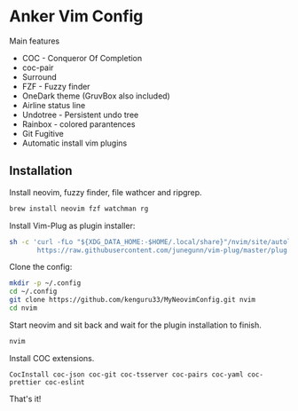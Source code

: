 # Anker Vim Config

Main features

- COC - Conqueror Of Completion
- coc-pair
- Surround
- FZF - Fuzzy finder
- OneDark theme (GruvBox also included)
- Airline status line
- Undotree - Persistent undo tree
- Rainbox - colored parantences
- Git Fugitive
- Automatic install vim plugins

## Installation

Install neovim, fuzzy finder, file wathcer and ripgrep.

```bash
brew install neovim fzf watchman rg
```

Install Vim-Plug as plugin installer:

```bash
sh -c 'curl -fLo "${XDG_DATA_HOME:-$HOME/.local/share}"/nvim/site/autoload/plug.vim --create-dirs \
       https://raw.githubusercontent.com/junegunn/vim-plug/master/plug.vim'
```

Clone the config:

```bash
mkdir -p ~/.config
cd ~/.config
git clone https://github.com/kenguru33/MyNeovimConfig.git nvim
cd nvim
```

Start neovim and sit back and wait for the plugin installation to finish.

```bash
nvim
```

Install COC extensions.

```
CocInstall coc-json coc-git coc-tsserver coc-pairs coc-yaml coc-prettier coc-eslint
```

That's it!
